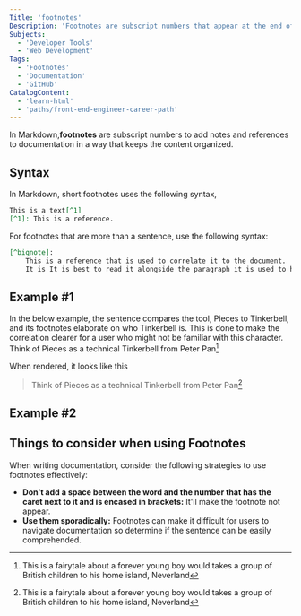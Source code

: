 ```yaml
---
Title: 'footnotes'
Description: 'Footnotes are subscript numbers that appear at the end of a word or phrase. This is used in documentation to add notes and references in a way that does not clutter the files.'
Subjects:
  - 'Developer Tools'
  - 'Web Development'
Tags:
  - 'Footnotes'
  - 'Documentation'
  - 'GitHub'
CatalogContent:
  - 'learn-html'
  - 'paths/front-end-engineer-career-path'
---
```


In Markdown,**footnotes** are subscript numbers to add notes and references to documentation in a way that keeps the content organized.

## Syntax

In Markdown, short footnotes uses the following syntax,

```md
This is a text[^1]
[^1]: This is a reference.
```

For footnotes that are more than a sentence, use the following syntax:

```md
[^bignote]:
    This is a reference that is used to correlate it to the document.
    It is It is best to read it alongside the paragraph it is used to help users gain a better understanding the docuemntation.
```

## Example #1

In the below example, the sentence compares the tool, Pieces to Tinkerbell, and its footnotes elaborate on who Tinkerbell is. This is done to make the correlation clearer for a user who might not be familiar with this character.
Think of Pieces as a technical Tinkerbell from Peter Pan[^2]

[^2]: This is a fairytale about a forever young boy would takes a group of British children to his home island, Neverland

When rendered, it looks like this

> Think of Pieces as a technical Tinkerbell from Peter Pan[^2]

## Example #2

## Things to consider when using Footnotes

When writing documentation, consider the following strategies to use footnotes effectively:

- **Don't add a space between the word and the number that has the caret next to it and is encased in brackets:** It'll make the footnote not appear.
- **Use them sporadically:** Footnotes can make it difficult for users to navigate documentation so determine if the sentence can be easily comprehended.
